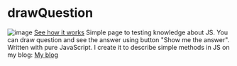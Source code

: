 ﻿# drawQuestion
![image](https://user-images.githubusercontent.com/86100410/165283908-d484d587-1748-4db0-8c9f-6c258549b6e2.png)
<a href="https://joannakilian.github.io/drawQuestion/">See how it works</a>
Simple page to testing knowledge about JS. You can draw question and see the answer using button "Show me the answer".
Written with pure JavaScript.
I create it to describe simple methods in JS on my blog: <a href="https://foundbycode.dev/">My blog</a>
